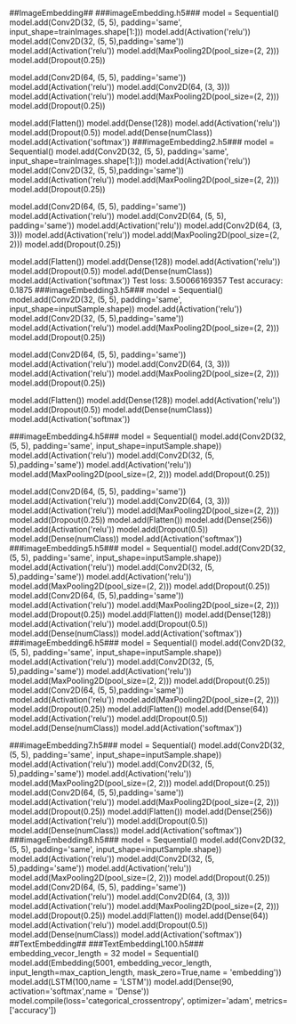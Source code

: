 ##ImageEmbedding##
###imageEmbedding.h5###
model = Sequential()
model.add(Conv2D(32, (5, 5), padding='same',
                 input_shape=trainImages.shape[1:]))
model.add(Activation('relu'))
model.add(Conv2D(32, (5, 5),padding='same'))
model.add(Activation('relu'))
model.add(MaxPooling2D(pool_size=(2, 2)))
model.add(Dropout(0.25))

model.add(Conv2D(64, (5, 5), padding='same'))
model.add(Activation('relu'))
model.add(Conv2D(64, (3, 3)))
model.add(Activation('relu'))
model.add(MaxPooling2D(pool_size=(2, 2)))
model.add(Dropout(0.25))

model.add(Flatten())
model.add(Dense(128))
model.add(Activation('relu'))
model.add(Dropout(0.5))
model.add(Dense(numClass))
model.add(Activation('softmax'))
###imageEmbedding2.h5###
model = Sequential()
model.add(Conv2D(32, (5, 5), padding='same',
                 input_shape=trainImages.shape[1:]))
model.add(Activation('relu'))
model.add(Conv2D(32, (5, 5),padding='same'))
model.add(Activation('relu'))
model.add(MaxPooling2D(pool_size=(2, 2)))
model.add(Dropout(0.25))

model.add(Conv2D(64, (5, 5), padding='same'))
model.add(Activation('relu'))
model.add(Conv2D(64, (5, 5), padding='same'))
model.add(Activation('relu'))
model.add(Conv2D(64, (3, 3)))
model.add(Activation('relu'))
model.add(MaxPooling2D(pool_size=(2, 2)))
model.add(Dropout(0.25))

model.add(Flatten())
model.add(Dense(128))
model.add(Activation('relu'))
model.add(Dropout(0.5))
model.add(Dense(numClass))
model.add(Activation('softmax'))
Test loss: 3.50066169357
Test accuracy: 0.1875
###imageEmbedding3.h5###
model = Sequential()
model.add(Conv2D(32, (5, 5), padding='same',
                 input_shape=inputSample.shape))
model.add(Activation('relu'))
model.add(Conv2D(32, (5, 5),padding='same'))
model.add(Activation('relu'))
model.add(MaxPooling2D(pool_size=(2, 2)))
model.add(Dropout(0.25))

model.add(Conv2D(64, (5, 5), padding='same'))
model.add(Activation('relu'))
model.add(Conv2D(64, (3, 3)))
model.add(Activation('relu'))
model.add(MaxPooling2D(pool_size=(2, 2)))
model.add(Dropout(0.25))

model.add(Flatten())
model.add(Dense(128))
model.add(Activation('relu'))
model.add(Dropout(0.5))
model.add(Dense(numClass))
model.add(Activation('softmax'))

###imageEmbedding4.h5###
model = Sequential()
model.add(Conv2D(32, (5, 5), padding='same',
                 input_shape=inputSample.shape))
model.add(Activation('relu'))
model.add(Conv2D(32, (5, 5),padding='same'))
model.add(Activation('relu'))
model.add(MaxPooling2D(pool_size=(2, 2)))
model.add(Dropout(0.25))

model.add(Conv2D(64, (5, 5), padding='same'))
model.add(Activation('relu'))
model.add(Conv2D(64, (3, 3)))
model.add(Activation('relu'))
model.add(MaxPooling2D(pool_size=(2, 2)))
model.add(Dropout(0.25))
model.add(Flatten())
model.add(Dense(256))
model.add(Activation('relu'))
model.add(Dropout(0.5))
model.add(Dense(numClass))
model.add(Activation('softmax'))
###imageEmbedding5.h5###
model = Sequential()
model.add(Conv2D(32, (5, 5), padding='same',
                 input_shape=inputSample.shape))
model.add(Activation('relu'))
model.add(Conv2D(32, (5, 5),padding='same'))
model.add(Activation('relu'))
model.add(MaxPooling2D(pool_size=(2, 2)))
model.add(Dropout(0.25))
model.add(Conv2D(64, (5, 5),padding='same'))
model.add(Activation('relu'))
model.add(MaxPooling2D(pool_size=(2, 2)))
model.add(Dropout(0.25))
model.add(Flatten())
model.add(Dense(128))
model.add(Activation('relu'))
model.add(Dropout(0.5))
model.add(Dense(numClass))
model.add(Activation('softmax'))
###imageEmbedding6.h5###
model = Sequential()
model.add(Conv2D(32, (5, 5), padding='same',
                 input_shape=inputSample.shape))
model.add(Activation('relu'))
model.add(Conv2D(32, (5, 5),padding='same'))
model.add(Activation('relu'))
model.add(MaxPooling2D(pool_size=(2, 2)))
model.add(Dropout(0.25))
model.add(Conv2D(64, (5, 5),padding='same'))
model.add(Activation('relu'))
model.add(MaxPooling2D(pool_size=(2, 2)))
model.add(Dropout(0.25))
model.add(Flatten())
model.add(Dense(64))
model.add(Activation('relu'))
model.add(Dropout(0.5))
model.add(Dense(numClass))
model.add(Activation('softmax'))

###imageEmbedding7.h5###
model = Sequential()
model.add(Conv2D(32, (5, 5), padding='same',
                 input_shape=inputSample.shape))
model.add(Activation('relu'))
model.add(Conv2D(32, (5, 5),padding='same'))
model.add(Activation('relu'))
model.add(MaxPooling2D(pool_size=(2, 2)))
model.add(Dropout(0.25))
model.add(Conv2D(64, (5, 5),padding='same'))
model.add(Activation('relu'))
model.add(MaxPooling2D(pool_size=(2, 2)))
model.add(Dropout(0.25))
model.add(Flatten())
model.add(Dense(256))
model.add(Activation('relu'))
model.add(Dropout(0.5))
model.add(Dense(numClass))
model.add(Activation('softmax'))
###imageEmbedding8.h5###
model = Sequential()
model.add(Conv2D(32, (5, 5), padding='same',
                 input_shape=inputSample.shape))
model.add(Activation('relu'))
model.add(Conv2D(32, (5, 5),padding='same'))
model.add(Activation('relu'))
model.add(MaxPooling2D(pool_size=(2, 2)))
model.add(Dropout(0.25))
model.add(Conv2D(64, (5, 5), padding='same'))
model.add(Activation('relu'))
model.add(Conv2D(64, (3, 3)))
model.add(Activation('relu'))
model.add(MaxPooling2D(pool_size=(2, 2)))
model.add(Dropout(0.25))
model.add(Flatten())
model.add(Dense(64))
model.add(Activation('relu'))
model.add(Dropout(0.5))
model.add(Dense(numClass))
model.add(Activation('softmax'))
##TextEmbedding##
###TextEmbeddingL100.h5###
embedding_vecor_length = 32
model = Sequential()
model.add(Embedding(5001, embedding_vecor_length, input_length=max_caption_length, mask_zero=True,name = 'embedding'))
model.add(LSTM(100,name = 'LSTM'))
model.add(Dense(90, activation='softmax',name = 'Dense'))
model.compile(loss='categorical_crossentropy', optimizer='adam', metrics=['accuracy'])

